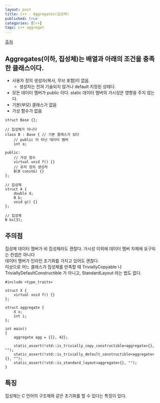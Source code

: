 ```yaml
---
layout: post
title: C++ - Aggregates(집성체)
published: true
categories: [C++]
tags: c++ aggregat
---
```

[출처](http://nekko1119.hatenablog.com/entry/2015/04/21/021133 )  
  
## Aggregates(이하, 집성체)는 배열과 아래의 조건을 충족한 클래스이다.  
- 사용자 정의 생성자(복사, 무브 포함)이 없음.
    - 생성자는 전혀 기술되지 않거나 default 지정된 상태다.
- 모든 데이터 멤버가 public 이다. static 데이터 멤버의 가시성은 영향을 주지 않는다.
- 기본(부모) 클래스가 없음
- 가상 함수가 없음  
  
  
```
struct Base {};

// 집성체가 아니다
class B : Base { // 기본 클래스가 있다
    // public 이 아닌 데이터 멤버
    int a;

public:
    // 가상 함수
    virtual void f() {}
    // 유저 정의 생성자
    B(B const&) {}
};

// 집성체
struct A {
    double d;
    B b;
    void g() {}
};

// 집성체
B bs[3];
```  
  
  
## 주의점
집성체 데이터 멤버가 비 집성체라도 괜찮다. 가시성 이외에 데이터 멤버 자체에 요구되는 컨셉은 아니다  
데이터 멤버가 인라인 초기화를 가지고 있어도 괜찮다.  
이상으로 어느 클래스가 집성체를 만족할 때 TriviallyCopyable 나 TriviallyDefaultConstructible 가 아니고, StandardLayout 라는 법도 없다.  
```
#include <type_traits>

struct X {
    virtual void f() {}
};

struct aggregate {
    X x;
    int i;
};

int main()
{
    aggregate agg = {{}, 42};
    
    static_assert(!std::is_trivially_copy_constructible<aggregate>{}, "");
    static_assert(!std::is_trivially_default_constructible<aggregate>{}, "");
    static_assert(!std::is_standard_layout<aggregate>{}, "");
}
```  
  
  
## 특징
집성체는 C 언어의 구조체와 같은 초기화를 할 수 있다는 특징이 있다.  
  
 